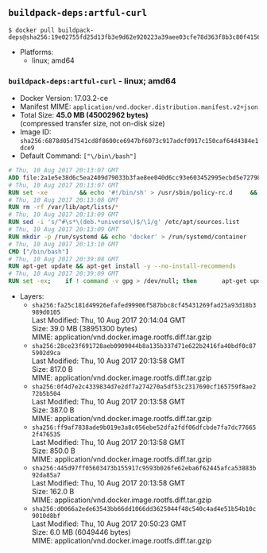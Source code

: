 ## `buildpack-deps:artful-curl`

```console
$ docker pull buildpack-deps@sha256:19e02755fd25d13fb3e9d62e920223a39aee03cfe78d363f8b3c80f41568c920
```

-	Platforms:
	-	linux; amd64

### `buildpack-deps:artful-curl` - linux; amd64

-	Docker Version: 17.03.2-ce
-	Manifest MIME: `application/vnd.docker.distribution.manifest.v2+json`
-	Total Size: **45.0 MB (45002962 bytes)**  
	(compressed transfer size, not on-disk size)
-	Image ID: `sha256:6878d05d7541cd8f8600ce6947bf6073c917adcf0917c150caf64d4384e1dce9`
-	Default Command: `["\/bin\/bash"]`

```dockerfile
# Thu, 10 Aug 2017 20:13:07 GMT
ADD file:2a1e5e38d6c5ea2409d79033b3fae8ee040d6cc93e603452995ecbd5e7279857 in / 
# Thu, 10 Aug 2017 20:13:07 GMT
RUN set -xe 		&& echo '#!/bin/sh' > /usr/sbin/policy-rc.d 	&& echo 'exit 101' >> /usr/sbin/policy-rc.d 	&& chmod +x /usr/sbin/policy-rc.d 		&& dpkg-divert --local --rename --add /sbin/initctl 	&& cp -a /usr/sbin/policy-rc.d /sbin/initctl 	&& sed -i 's/^exit.*/exit 0/' /sbin/initctl 		&& echo 'force-unsafe-io' > /etc/dpkg/dpkg.cfg.d/docker-apt-speedup 		&& echo 'DPkg::Post-Invoke { "rm -f /var/cache/apt/archives/*.deb /var/cache/apt/archives/partial/*.deb /var/cache/apt/*.bin || true"; };' > /etc/apt/apt.conf.d/docker-clean 	&& echo 'APT::Update::Post-Invoke { "rm -f /var/cache/apt/archives/*.deb /var/cache/apt/archives/partial/*.deb /var/cache/apt/*.bin || true"; };' >> /etc/apt/apt.conf.d/docker-clean 	&& echo 'Dir::Cache::pkgcache ""; Dir::Cache::srcpkgcache "";' >> /etc/apt/apt.conf.d/docker-clean 		&& echo 'Acquire::Languages "none";' > /etc/apt/apt.conf.d/docker-no-languages 		&& echo 'Acquire::GzipIndexes "true"; Acquire::CompressionTypes::Order:: "gz";' > /etc/apt/apt.conf.d/docker-gzip-indexes 		&& echo 'Apt::AutoRemove::SuggestsImportant "false";' > /etc/apt/apt.conf.d/docker-autoremove-suggests
# Thu, 10 Aug 2017 20:13:08 GMT
RUN rm -rf /var/lib/apt/lists/*
# Thu, 10 Aug 2017 20:13:09 GMT
RUN sed -i 's/^#\s*\(deb.*universe\)$/\1/g' /etc/apt/sources.list
# Thu, 10 Aug 2017 20:13:09 GMT
RUN mkdir -p /run/systemd && echo 'docker' > /run/systemd/container
# Thu, 10 Aug 2017 20:13:10 GMT
CMD ["/bin/bash"]
# Thu, 10 Aug 2017 20:39:08 GMT
RUN apt-get update && apt-get install -y --no-install-recommends 		ca-certificates 		curl 		wget 	&& rm -rf /var/lib/apt/lists/*
# Thu, 10 Aug 2017 20:39:09 GMT
RUN set -ex; 	if ! command -v gpg > /dev/null; then 		apt-get update; 		apt-get install -y --no-install-recommends 			gnupg2 			dirmngr 		; 		rm -rf /var/lib/apt/lists/*; 	fi
```

-	Layers:
	-	`sha256:fa25c181d49926efafed99906f587bbc8cf45431269fad25a93d18b3989d0105`  
		Last Modified: Thu, 10 Aug 2017 20:14:04 GMT  
		Size: 39.0 MB (38951300 bytes)  
		MIME: application/vnd.docker.image.rootfs.diff.tar.gzip
	-	`sha256:28ce23f691728aeb0909044b8a135b337d71e622b2416fa40bdf0c875902d9ca`  
		Last Modified: Thu, 10 Aug 2017 20:13:58 GMT  
		Size: 817.0 B  
		MIME: application/vnd.docker.image.rootfs.diff.tar.gzip
	-	`sha256:0f4d7e2c4339834d7e2df7a274270a5df53c2317690cf165759f8ae272b5b504`  
		Last Modified: Thu, 10 Aug 2017 20:13:58 GMT  
		Size: 387.0 B  
		MIME: application/vnd.docker.image.rootfs.diff.tar.gzip
	-	`sha256:ff9af7838ade9b019e3a8c056ebe52dfa2fdf06dfcbde7fa7dc776652f476535`  
		Last Modified: Thu, 10 Aug 2017 20:13:58 GMT  
		Size: 850.0 B  
		MIME: application/vnd.docker.image.rootfs.diff.tar.gzip
	-	`sha256:445d97ff05603473b155917c9593b026fe62eba6f62445afca53883b92da85a7`  
		Last Modified: Thu, 10 Aug 2017 20:13:58 GMT  
		Size: 162.0 B  
		MIME: application/vnd.docker.image.rootfs.diff.tar.gzip
	-	`sha256:d0066a2ede63543bb66dd1066dd3625044f48c540c4ad4e51b54b10c9010d8bf`  
		Last Modified: Thu, 10 Aug 2017 20:50:23 GMT  
		Size: 6.0 MB (6049446 bytes)  
		MIME: application/vnd.docker.image.rootfs.diff.tar.gzip
